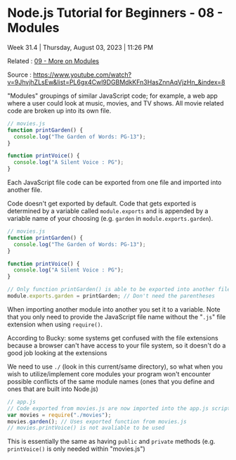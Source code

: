 # Node.js Tutorial for Beginners - 08 - Modules

Week 31.4 | Thursday, August 03, 2023 | 11:26 PM

Related : [09 - More on Modules](09%20-%20More%20on%20Modules.md)

Source : https://www.youtube.com/watch?v=9JhvjhZLsEw&list=PL6gx4Cwl9DGBMdkKFn3HasZnnAqVjzHn_&index=8

"Modules" groupings of similar JavaScript code; for example, a web app where a user could
look at music, movies, and TV shows. All movie related code are broken up into its own file.

```js
// movies.js
function printGarden() {
  console.log("The Garden of Words: PG-13");
}

function printVoice() {
  console.log("A Silent Voice : PG");
}
```

Each JavaScript file code can be exported from one file and imported into another file.

Code doesn't get exported by default. Code that gets exported is determined by a variable
called `module.exports` and is appended by a variable name of your choosing (e.g. `garden` in
`module.exports.garden`).

```js
// movies.js
function printGarden() {
  console.log("The Garden of Words: PG-13");
}

function printVoice() {
  console.log("A Silent Voice : PG");
}

// Only function printGarden() is able to be exported into another file
module.exports.garden = printGarden; // Don't need the parentheses
```

When importing another module into another you set it to a variable. Note that you only
need to provide the JavaScript file name without the "`.js`" file extension when using
`require()`.

According to Bucky: some systems get confused with the file extensions because a browser
can't have access to your file system, so it doesn't do a good job looking at the extensions

We need to use `./` (look in this current/same directory), so what when you wish to
utilize/implement core modules your program won't encounter possible conflicts of
the same module names (ones that you define and ones that are built into Node.js)

```js
// app.js
// Code exported from movies.js are now imported into the app.js script
var movies = require("./movies");
movies.garden(); // Uses exported function from movies.js
// movies.printVoice() is not avaliable to be used
```

This is essentially the same as having `public` and `private` methods (e.g. `printVoice()` is only
needed within "movies.js")
